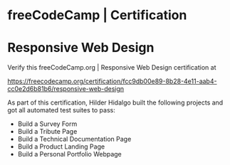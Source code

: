 # freeCodeCamp | Certification
# Responsive Web Design

Verify this freeCodeCamp.org | Responsive Web Design certification at

https://freecodecamp.org/certification/fcc9db00e89-8b28-4e11-aab4-cc0e2d6b81b6/responsive-web-design

As part of this certification, Hilder Hidalgo built the following projects and got all automated test suites to pass:

- Build a Survey Form
- Build a Tribute Page
- Build a Technical Documentation Page
- Build a Product Landing Page
- Build a Personal Portfolio Webpage
